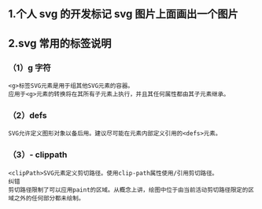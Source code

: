 ## 1.个人 svg 的开发标记 svg 图片上面画出一个图片

## 2.svg 常用的标签说明

### （1）g 字符

```
<g>标签SVG元素是用于组其他SVG元素的容器。
应用于<g>元素的转换将在其所有子元素上执行，并且其任何属性都由其子元素继承。

```

### （2）defs

```
SVG允许定义图形对象以备后用。建议尽可能在元素内部定义引用的<defs>元素。

```

### （3）- clippath

```
<clipPath>SVG元素定义剪切路径。使用clip-path属性使用/引用剪切路径。
纠错
剪切路径限制了可以应用paint的区域。从概念上讲，绘图中位于由当前活动剪切路径限定的区域之外的任何部分都未绘制。

```
